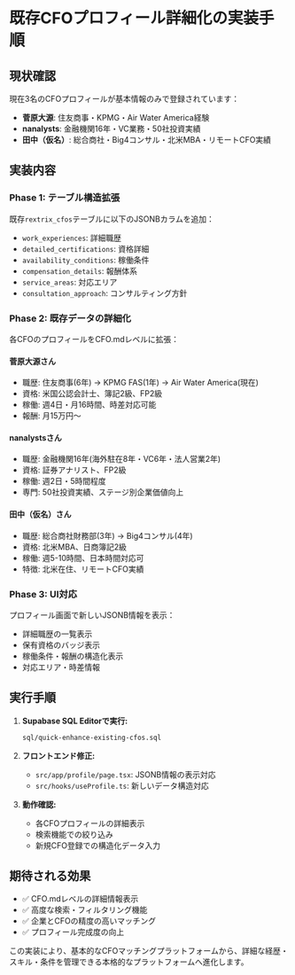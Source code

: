 # 既存CFOプロフィール詳細化の実装手順

## 現状確認
現在3名のCFOプロフィールが基本情報のみで登録されています：
- **菅原大源**: 住友商事・KPMG・Air Water America経験
- **nanalysts**: 金融機関16年・VC業務・50社投資実績  
- **田中（仮名）**: 総合商社・Big4コンサル・北米MBA・リモートCFO実績

## 実装内容

### Phase 1: テーブル構造拡張
既存`rextrix_cfos`テーブルに以下のJSONBカラムを追加：
- `work_experiences`: 詳細職歴
- `detailed_certifications`: 資格詳細
- `availability_conditions`: 稼働条件
- `compensation_details`: 報酬体系
- `service_areas`: 対応エリア
- `consultation_approach`: コンサルティング方針

### Phase 2: 既存データの詳細化
各CFOのプロフィールをCFO.mdレベルに拡張：

#### 菅原大源さん
- 職歴: 住友商事(6年) → KPMG FAS(1年) → Air Water America(現在)
- 資格: 米国公認会計士、簿記2級、FP2級
- 稼働: 週4日・月16時間、時差対応可能
- 報酬: 月15万円〜

#### nanalystsさん  
- 職歴: 金融機関16年(海外駐在8年・VC6年・法人営業2年)
- 資格: 証券アナリスト、FP2級
- 稼働: 週2日・5時間程度
- 専門: 50社投資実績、ステージ別企業価値向上

#### 田中（仮名）さん
- 職歴: 総合商社財務部(3年) → Big4コンサル(4年)
- 資格: 北米MBA、日商簿記2級
- 稼働: 週5-10時間、日本時間対応可
- 特徴: 北米在住、リモートCFO実績

### Phase 3: UI対応
プロフィール画面で新しいJSONB情報を表示：
- 詳細職歴の一覧表示
- 保有資格のバッジ表示
- 稼働条件・報酬の構造化表示
- 対応エリア・時差情報

## 実行手順

1. **Supabase SQL Editorで実行:**
   ```bash
   sql/quick-enhance-existing-cfos.sql
   ```

2. **フロントエンド修正:**
   - `src/app/profile/page.tsx`: JSONB情報の表示対応
   - `src/hooks/useProfile.ts`: 新しいデータ構造対応

3. **動作確認:**
   - 各CFOプロフィールの詳細表示
   - 検索機能での絞り込み
   - 新規CFO登録での構造化データ入力

## 期待される効果

- ✅ CFO.mdレベルの詳細情報表示
- ✅ 高度な検索・フィルタリング機能
- ✅ 企業とCFOの精度の高いマッチング
- ✅ プロフィール完成度の向上

この実装により、基本的なCFOマッチングプラットフォームから、詳細な経歴・スキル・条件を管理できる本格的なプラットフォームへ進化します。
